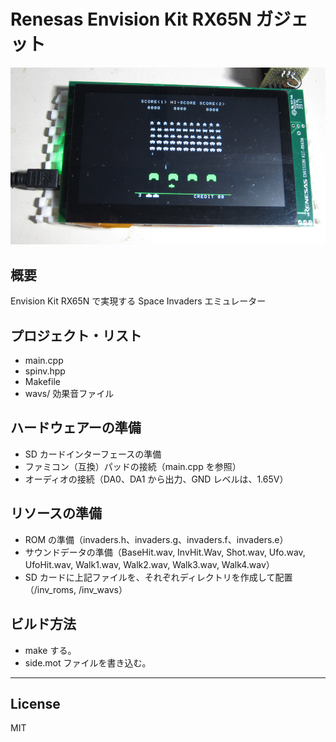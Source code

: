 Renesas Envision Kit RX65N ガジェット
=========
![R5F564ML](../RTK5_side.jpg)

## 概要
Envision Kit RX65N で実現する Space Invaders エミュレーター
   
## プロジェクト・リスト
 - main.cpp
 - spinv.hpp
 - Makefile
 - wavs/ 効果音ファイル
   
## ハードウェアーの準備
 - SD カードインターフェースの準備
 - ファミコン（互換）パッドの接続（main.cpp を参照）
 - オーディオの接続（DA0、DA1 から出力、GND レベルは、1.65V）
   
## リソースの準備
 - ROM の準備（invaders.h、invaders.g、invaders.f、invaders.e）
 - サウンドデータの準備（BaseHit.wav, InvHit.Wav, Shot.wav, Ufo.wav, UfoHit.wav, Walk1.wav, Walk2.wav, Walk3.wav, Walk4.wav）
 - SD カードに上記ファイルを、それぞれディレクトリを作成して配置（/inv_roms, /inv_wavs）

## ビルド方法
 - make する。
 - side.mot ファイルを書き込む。
   
-----
   
License
----

MIT

